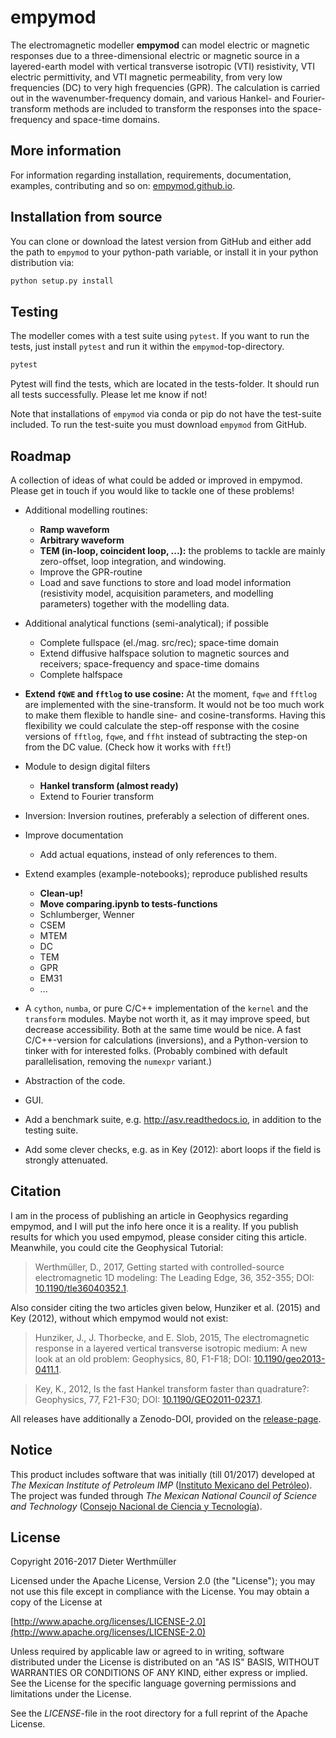 # empymod

The electromagnetic modeller **empymod** can model electric or magnetic
responses due to a three-dimensional electric or magnetic source in a
layered-earth model with vertical transverse isotropic (VTI) resistivity, VTI
electric permittivity, and VTI magnetic permeability, from very low frequencies
(DC) to very high frequencies (GPR). The calculation is carried out in the
wavenumber-frequency domain, and various Hankel- and Fourier-transform methods
are included to transform the responses into the space-frequency and space-time
domains.


## More information

For information regarding installation, requirements, documentation, examples,
contributing and so on: [empymod.github.io](https://empymod.github.io).


## Installation from source

You can clone or download the latest version from GitHub and either add the
path to `empymod` to your python-path variable, or install it in your python
distribution via:

```bash
python setup.py install
```

## Testing

The modeller comes with a test suite using `pytest`. If you want to run the
tests, just install `pytest` and run it within the `empymod`-top-directory.

```bash
pytest
```

Pytest will find the tests, which are located in the tests-folder. It should
run all tests successfully. Please let me know if not!

Note that installations of `empymod` via conda or pip do not have the
test-suite included. To run the test-suite you must download `empymod` from
GitHub.


## Roadmap

A collection of ideas of what could be added or improved in empymod. Please
get in touch if you would like to tackle one of these problems!

- Additional modelling routines:
  - **Ramp waveform**
  - **Arbitrary waveform**
  - **TEM (in-loop, coincident loop, ...):** the problems to tackle are
    mainly zero-offset, loop integration, and windowing.
  - Improve the GPR-routine
  - Load and save functions to store and load model information
    (resistivity model, acquisition parameters, and modelling parameters)
    together with the modelling data.

- Additional analytical functions (semi-analytical); if possible
  - Complete fullspace (el./mag. src/rec); space-time domain
  - Extend diffusive halfspace solution to magnetic sources and receivers;
    space-frequency and space-time domains
  - Complete halfspace

- **Extend `fQWE` and `fftlog` to use cosine:** At the moment, `fqwe` and
  `fftlog` are implemented with the sine-transform. It would not be too much
  work to make them flexible to handle sine- and cosine-transforms. Having this
  flexibility we could calculate the step-off response with the cosine versions
  of `fftlog`, `fqwe`, and `ffht` instead of subtracting the step-on from the
  DC value. (Check how it works with `fft`!)

- Module to design digital filters
  - **Hankel transform (almost ready)**
  - Extend to Fourier transform

- Inversion: Inversion routines, preferably a selection of different ones.

- Improve documentation
  - Add actual equations, instead of only references to them.

- Extend examples (example-notebooks); reproduce published results
  - **Clean-up!**
  - **Move comparing.ipynb to tests-functions**
  - Schlumberger, Wenner
  - CSEM
  - MTEM
  - DC
  - TEM
  - GPR
  - EM31
  - ...

- A `cython`, `numba`, or pure C/C++ implementation of the `kernel` and the
  `transform` modules. Maybe not worth it, as it may improve speed, but
  decrease accessibility. Both at the same time would be nice. A fast
  C/C++-version for calculations (inversions), and a Python-version to
  tinker with for interested folks. (Probably combined with default
  parallelisation, removing the `numexpr` variant.)
- Abstraction of the code.

- GUI.

- Add a benchmark suite, e.g. http://asv.readthedocs.io, in addition to the
  testing suite.

- Add some clever checks, e.g. as in Key (2012): abort loops if the field
  is strongly attenuated.


## Citation

I am in the process of publishing an article in Geophysics regarding empymod,
and I will put the info here once it is a reality. If you publish results for
which you used empymod, please consider citing this article. Meanwhile, you
could cite the Geophysical Tutorial:

> Werthmüller, D., 2017, Getting started with controlled-source electromagnetic
> 1D modeling: The Leading Edge, 36, 352-355; DOI:
> [10.1190/tle36040352.1](http://dx.doi.org/10.1190/tle36040352.1).

Also consider citing the two articles given below, Hunziker et al. (2015)
and Key (2012), without which empymod would not exist:

> Hunziker, J., J. Thorbecke, and E. Slob, 2015, The electromagnetic response in
> a layered vertical transverse isotropic medium: A new look at an old problem:
> Geophysics, 80, F1-F18; DOI:
> [10.1190/geo2013-0411.1](http://dx.doi.org/10.1190/geo2013-0411.1).

> Key, K., 2012, Is the fast Hankel transform faster than quadrature?:
> Geophysics, 77, F21-F30; DOI:
> [10.1190/GEO2011-0237.1](http://dx.doi.org/10.1190/GEO2011-0237.1).

All releases have additionally a Zenodo-DOI, provided on the 
[release-page](https://github.com/empymod/empymod/releases).


Notice
------

This product includes software that was initially (till 01/2017) developed at
*The Mexican Institute of Petroleum IMP*
([Instituto Mexicano del Petróleo](http://www.gob.mx/imp)). The project was
funded through *The Mexican National Council of Science and Technology*
([Consejo Nacional de Ciencia y Tecnología](http://www.conacyt.mx)).

License
-------

Copyright 2016-2017 Dieter Werthmüller

Licensed under the Apache License, Version 2.0 (the "License");
you may not use this file except in compliance with the License.
You may obtain a copy of the License at

[http://www.apache.org/licenses/LICENSE-2.0](http://www.apache.org/licenses/LICENSE-2.0)

Unless required by applicable law or agreed to in writing, software
distributed under the License is distributed on an "AS IS" BASIS,
WITHOUT WARRANTIES OR CONDITIONS OF ANY KIND, either express or implied.
See the License for the specific language governing permissions and
limitations under the License.

See the *LICENSE*-file in the root directory for a full reprint of the Apache
License.
